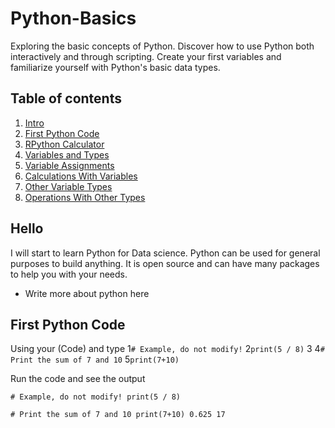 # Python-Basics
Exploring the basic concepts of Python. Discover how to use Python both interactively and through scripting. Create your first variables and familiarize yourself with Python's basic data types.

## Table of contents

1. [Intro](#hello)
2. [First Python Code](#first)
3. [RPython Calculator](#caluclator)
4. [Variables and Types](#vartypes)
5. [Variable Assignments](#varassign)
6. [Calculations With Variables](#calcvar)
7. [Other Variable Types](#vartypes)
8. [Operations With Other Types](#othertypes)

## Hello <a name="hello">
I will start to learn Python for Data science. Python can be used for general purposes to build anything. It is open source and can have many packages to help you with your needs.

- Write more about python here

## First Python Code <a name="first">
Using your (Code) and type 
1`# Example, do not modify!`
2`print(5 / 8)`
3
4`# Print the sum of 7 and 10`
5`print(7+10)`

Run the code and see the output

`# Example, do not modify!
print(5 / 8)`

`# Print the sum of 7 and 10
print(7+10)
0.625
17`
